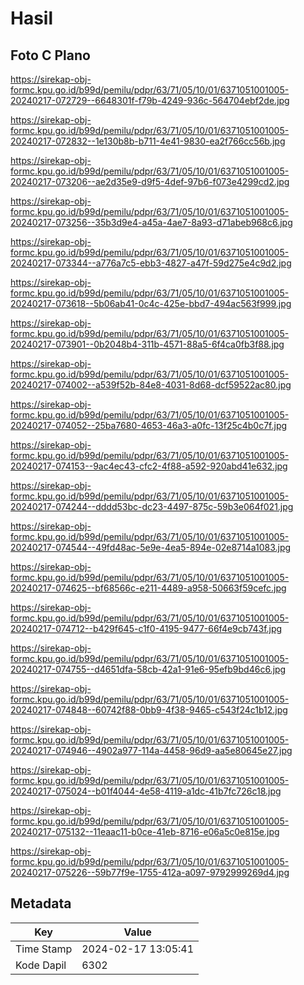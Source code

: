 # Hasil

## Foto C Plano

https://sirekap-obj-formc.kpu.go.id/b99d/pemilu/pdpr/63/71/05/10/01/6371051001005-20240217-072729--6648301f-f79b-4249-936c-564704ebf2de.jpg

https://sirekap-obj-formc.kpu.go.id/b99d/pemilu/pdpr/63/71/05/10/01/6371051001005-20240217-072832--1e130b8b-b711-4e41-9830-ea2f766cc56b.jpg

https://sirekap-obj-formc.kpu.go.id/b99d/pemilu/pdpr/63/71/05/10/01/6371051001005-20240217-073206--ae2d35e9-d9f5-4def-97b6-f073e4299cd2.jpg

https://sirekap-obj-formc.kpu.go.id/b99d/pemilu/pdpr/63/71/05/10/01/6371051001005-20240217-073256--35b3d9e4-a45a-4ae7-8a93-d71abeb968c6.jpg

https://sirekap-obj-formc.kpu.go.id/b99d/pemilu/pdpr/63/71/05/10/01/6371051001005-20240217-073344--a776a7c5-ebb3-4827-a47f-59d275e4c9d2.jpg

https://sirekap-obj-formc.kpu.go.id/b99d/pemilu/pdpr/63/71/05/10/01/6371051001005-20240217-073618--5b06ab41-0c4c-425e-bbd7-494ac563f999.jpg

https://sirekap-obj-formc.kpu.go.id/b99d/pemilu/pdpr/63/71/05/10/01/6371051001005-20240217-073901--0b2048b4-311b-4571-88a5-6f4ca0fb3f88.jpg

https://sirekap-obj-formc.kpu.go.id/b99d/pemilu/pdpr/63/71/05/10/01/6371051001005-20240217-074002--a539f52b-84e8-4031-8d68-dcf59522ac80.jpg

https://sirekap-obj-formc.kpu.go.id/b99d/pemilu/pdpr/63/71/05/10/01/6371051001005-20240217-074052--25ba7680-4653-46a3-a0fc-13f25c4b0c7f.jpg

https://sirekap-obj-formc.kpu.go.id/b99d/pemilu/pdpr/63/71/05/10/01/6371051001005-20240217-074153--9ac4ec43-cfc2-4f88-a592-920abd41e632.jpg

https://sirekap-obj-formc.kpu.go.id/b99d/pemilu/pdpr/63/71/05/10/01/6371051001005-20240217-074244--dddd53bc-dc23-4497-875c-59b3e064f021.jpg

https://sirekap-obj-formc.kpu.go.id/b99d/pemilu/pdpr/63/71/05/10/01/6371051001005-20240217-074544--49fd48ac-5e9e-4ea5-894e-02e8714a1083.jpg

https://sirekap-obj-formc.kpu.go.id/b99d/pemilu/pdpr/63/71/05/10/01/6371051001005-20240217-074625--bf68566c-e211-4489-a958-50663f59cefc.jpg

https://sirekap-obj-formc.kpu.go.id/b99d/pemilu/pdpr/63/71/05/10/01/6371051001005-20240217-074712--b429f645-c1f0-4195-9477-66f4e9cb743f.jpg

https://sirekap-obj-formc.kpu.go.id/b99d/pemilu/pdpr/63/71/05/10/01/6371051001005-20240217-074755--d4651dfa-58cb-42a1-91e6-95efb9bd46c6.jpg

https://sirekap-obj-formc.kpu.go.id/b99d/pemilu/pdpr/63/71/05/10/01/6371051001005-20240217-074848--60742f88-0bb9-4f38-9465-c543f24c1b12.jpg

https://sirekap-obj-formc.kpu.go.id/b99d/pemilu/pdpr/63/71/05/10/01/6371051001005-20240217-074946--4902a977-114a-4458-96d9-aa5e80645e27.jpg

https://sirekap-obj-formc.kpu.go.id/b99d/pemilu/pdpr/63/71/05/10/01/6371051001005-20240217-075024--b01f4044-4e58-4119-a1dc-41b7fc726c18.jpg

https://sirekap-obj-formc.kpu.go.id/b99d/pemilu/pdpr/63/71/05/10/01/6371051001005-20240217-075132--11eaac11-b0ce-41eb-8716-e06a5c0e815e.jpg

https://sirekap-obj-formc.kpu.go.id/b99d/pemilu/pdpr/63/71/05/10/01/6371051001005-20240217-075226--59b77f9e-1755-412a-a097-9792999269d4.jpg


## Metadata

| Key        | Value               |
| ---------- | ------------------- |
| Time Stamp | 2024-02-17 13:05:41 |
| Kode Dapil | 6302                |



